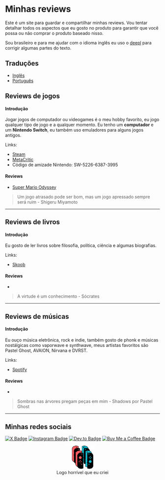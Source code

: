 # Minhas reviews

Este é um site para guardar e compartilhar minhas reviews. Vou tentar detalhar todos os aspectos que eu gosto no produto para garantir que você possa ou não comprar o produto baseado nisso.

Sou brasileiro e para me ajudar com o idioma inglês eu uso o [deepl](https://www.deepl.com/en-US/write) para corrigir algumas partes do texto.

## Traduções

- [Inglês](../en/README.md)
- [Português](../pt/README.md)

## Reviews de jogos

#### Introdução
Jogar jogos de computador ou videogames é o meu hobby favorito, eu jogo qualquer tipo de jogo e a qualquer momento. Eu tenho um **computador** e um **Nintendo Switch**, eu também uso emuladores para alguns jogos antigos.

Links:
- [Steam](https://steamcommunity.com/id/_bevilaqua/)
- [MetaCritic](https://www.metacritic.com/user/bevilaqua/)
- Código de amizade Nintendo: SW-5226-6387-3995

#### Reviews

- [Super Mario Odyssey](./games/super-mario-odyssey.md)

> Um jogo atrasado pode ser bom, mas um jogo apressado sempre será ruim - Shigeru Miyamoto
---

## Reviews de livros

#### Introdução
Eu gosto de ler livros sobre filosofia, política, ciência e algumas biografias.

Links:
- [Skoob](https://www.skoob.com.br/usuario/10229036)

#### Reviews

-

> A virtude é um conhecimento - Sócrates
---

## Reviews de músicas

#### Introdução
Eu ouço música eletrônica, rock e indie, também gosto de phonk e músicas nostálgicas como vaporwave e synthwave, meus artistas favoritos são Pastel Ghost, AVAION, Nirvana e DVRST. 

Links:

- [Spotify](https://open.spotify.com/user/srbevilaqua)

#### Reviews

-

> Sombras nas árvores pregam peças em mim - Shadows por Pastel Ghost
---

## Minhas redes sociais
[![X Badge](https://img.shields.io/badge/Twitter%20X-Perfil-informational?style=flat&logo=X&logoColor=white&color=5B5B5B)](https://x.com/NoWayBevilaqua)
[![Instagram Badge](https://img.shields.io/badge/Instagram-Perfil-informational?style=flat&logo=instagram&logoColor=white&color=5B5B5B)](https://www.instagram.com/bevilaquabruno/)
[![Dev.to Badge](https://img.shields.io/badge/Dev.to-Perfil-informational?style=flat&logo=dev.to&logoColor=white&color=5B5B5B)](https://dev.to/bevilaquabruno)
[![Buy Me a Coffee Badge](https://img.shields.io/badge/Me%20compre%20um%20café%20para%20ajudar%20nos%20meus%20estudos-informational?style=flat&logo=buymeacoffee&logoColor=white&color=5B5B5B)](https://www.buymeacoffee.com/bevilaqua)

<p align="center">
  <img style="width: 15%;" src="../assets/readme/images/logo.png" />
  <br />
  Logo horrível que eu criei
</p>
